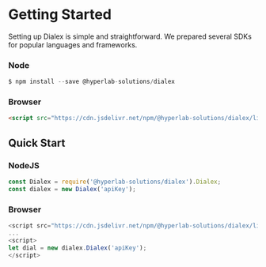 # Getting Started

Setting up Dialex is simple and straightforward. We prepared several SDKs for popular languages and frameworks.

### Node

```js
$ npm install --save @hyperlab-solutions/dialex
```

### **Browser**

```html
<script src="https://cdn.jsdelivr.net/npm/@hyperlab-solutions/dialex/lib/dialex.min.js"></script>
```

## Quick Start

### NodeJS

```js
const Dialex = require('@hyperlab-solutions/dialex').Dialex;
const dialex = new Dialex('apiKey');
```

### Browser

```js
<script src="https://cdn.jsdelivr.net/npm/@hyperlab-solutions/dialex/lib/dialex.min.js"></script>
...
<script>
let dial = new dialex.Dialex('apiKey');
</script>
```



